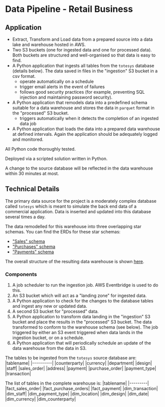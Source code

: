 # Data Pipeline - Retail Business

## Application
- Extract, Transform and Load data from a prepared source into a data lake and warehouse hosted in AWS.
- Two S3 buckets (one for ingested data and one for processed data). Both buckets are structured and well-organised so that data is easy to find.
- A Python application that ingests all tables from the `totesys` database (details below). The data saved in files in the "ingestion" S3 bucket in a csv format.
  - operate automatically on a schedule
  - trigger email alerts in the event of failures
  - follows good security practices (for example, preventing SQL injection and maintaining password security).
- A Python application that remodels data into a predefined schema suitable for a data warehouse and stores the data in `parquet` format in the "processed" S3 bucket.
  - triggers automatically when it detects the completion of an ingested data job
- A Python application that loads the data into a prepared data warehouse at defined intervals. Again the application should be adequately logged and monitored.

All Python code thoroughly tested.

Deployed via a scripted solution written in Python.

A change to the source database will be reflected in the data warehouse within 30 minutes at most.

## Technical Details
The primary data source for the project is a moderately complex database called `totesys` which is meant to simulate the back end data of a commercial application. Data is inserted and updated into this database several times a day.


The data remodelled for this warehouse into three overlapping star schemas. You can find the ERDs for these star schemas:
 - ["Sales" schema](https://dbdiagram.io/d/637a423fc9abfc611173f637)
 - ["Purchases" schema](https://dbdiagram.io/d/637b3e8bc9abfc61117419ee)
 - ["Payments" schema](https://dbdiagram.io/d/637b41a5c9abfc6111741ae8)

The overall structure of the resulting data warehouse is shown [here](https://dbdiagram.io/d/637b4c6dc9abfc6111741e65).

### Components
1. A job scheduler to run the ingestion job. AWS Eventbridge is used to do this. 
1. An S3 bucket which will act as a "landing zone" for ingested data.
1. A Python application to check for the changes to the database tables and ingest any new or updated data. 
1. A second S3 bucket for "processed" data.
1. A Python application to transform data landing in the "ingestion" S3 bucket and place the results in the "processed" S3 bucket. The data transformed to conform to the warehouse schema (see below). The job triggered by either an S3 event triggered when data lands in the ingestion bucket, or on a schedule. 
1. A Python application that will periodically schedule an update of the data warehouse from the data in S3.

The tables to be ingested from the `totesys` source database are:
|tablename|
|----------|
|counterparty|
|currency|
|department|
|design|
|staff|
|sales_order|
|address|
|payment|
|purchase_order|
|payment_type|
|transaction|

The list of tables in the complete warehouse is:
|tablename|
|---------|
|fact_sales_order|
|fact_purchase_orders|
|fact_payment|
|dim_transaction|
|dim_staff|
|dim_payment_type|
|dim_location|
|dim_design|
|dim_date|
|dim_currency|
|dim_counterparty|

